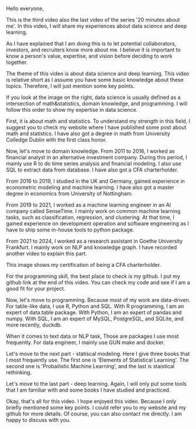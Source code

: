 Hello everyone,

This is the third video also the last video of the series '20 minutes about me'. In this video, I will share my experiences about data science and deep learning.

As I have explained that I am doing this is to let potential collaborators, investors, and recruiters know more about me. I believe it is important to know a person's value, expertise, and vision before deciding to work together.


The theme of this video is about data science and deep learning. This video is relative short as I assume you have some basic knowledge about these topics. Therefore, I will just mention some key points.


If you look at the image on the right, data science is usually defined as a intersection of math&statistics, domain knowledge, and programming. I will follow this order to show my expertise in data science.


First, it is about math and statistics. To understand my strength in this field, I suggest you to check my website where I have published some post about math and statistics. I have also got a degree in math from University Colledge Dublin with the first class honor.


Now, let's move to domain knowledge. From 2011 to 2016, I worked as financial analyst in an alternative investment company. During this period, I mainly use R to do time series analysis and financial modeling. I also use SQL to extract data from database. I have also got a CFA charterholder.


From 2016 to 2019, I studied in the UK and Germany, gained experience in econometric modeling and machine learning. I have also got a master degree in economics from University of Nottingham.

From 2019 to 2021, I worked as a machine learning engineer in an AI company called SenseTime. I mainly work on common machine learning tasks, such as classification, regression, and clustering. At that time, I gained experience on development operation and software engineering as I have to ship some in-house tools to python package.


From 2021 to 2024, I worked as a research assistant in Goethe University Frankfurt. I mainly work on NLP and knowledge graph. I have recorded another video to explain this part.


This image shows my certification of being a CFA charterholder.


For the programming skill, the best place to check is my github. I put my github link at the end of this video. You can check my code and see if I am a good fit for your project.


Now, let's move to programming. Because most of my work are data-driven. For table-like data, I use R, Python and SQL. With R programming, I am an expert of data.table package. With Python, I am an expert of pandas and numpy. With SQL, I am an expert of MySQL, PostgreSQL, and SQLite, and more recently, duckdb.

When it comes to text data or NLP task, Those are packages I use most frequently. For data engineer, I mainly use GUN make and docker. 


Let's move to the next part - statiscal modeling. Here I give three books that I most frequently use. The first one is 'Elements of Statistical Learning'. The second one is 'Probailistic Machine Learning', and the last is staistical rethinking. 


Let's move to the last part - deep learning. Again, I will only put some tools that I am familiar with and some books I have studied and practiced. 


Okay, that's all for this video. I hope enjoyed this video. Because I only briefly mentioned some key points. I could refer you to my website and my github for more details. Of course, you can also contact me directly. I am happy to discuss with you.


